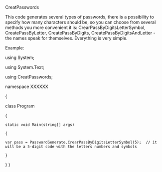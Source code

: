CreatPasswords

This code generates several types of passwords, there is a possibility to specify how many characters should be, so you can choose from several methods you more convenient it is: CrearPassByDigitsLetterSymbol, CreatePassByLetter, CreatePassByDigits, CreatePassByDigitsAndLetter - the names speak for themselves. Everything is very simple.

Example:

using System;

using System.Text;

using CreatPasswords;

namespace XXXXXX

{

class Program

{

    static void Main(string[] args)

    {

    var pass = PasswordGenerate.CrearPassByDigitsLetterSymbol(5);  // it will be a 5-digit code with the letters numbers and symbols

    }

}
}
